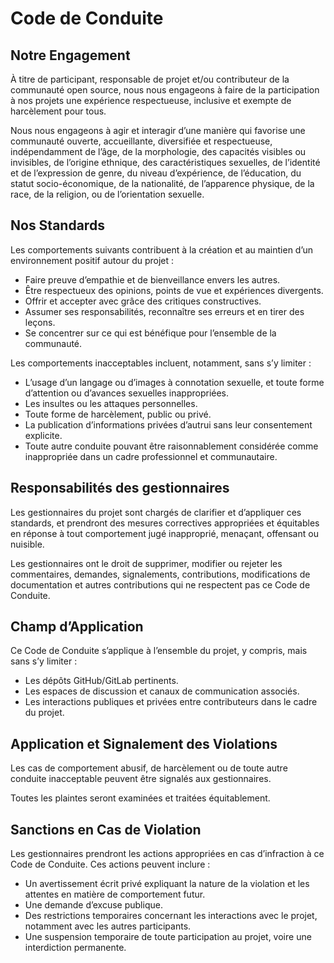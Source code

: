 # Code de Conduite

## Notre Engagement

À titre de participant, responsable de projet et/ou contributeur de la communauté open source, nous nous engageons à faire de la participation à nos projets une expérience respectueuse, inclusive et exempte de harcèlement pour tous.

Nous nous engageons à agir et interagir d’une manière qui favorise une communauté ouverte, accueillante, diversifiée et respectueuse, indépendamment de l’âge, de la morphologie, des capacités visibles ou invisibles, de l’origine ethnique, des caractéristiques sexuelles, de l’identité et de l’expression de genre, du niveau d’expérience, de l’éducation, du statut socio-économique, de la nationalité, de l’apparence physique, de la race, de la religion, ou de l’orientation sexuelle.

## Nos Standards

Les comportements suivants contribuent à la création et au maintien d’un environnement positif autour du projet :

- Faire preuve d’empathie et de bienveillance envers les autres.
- Être respectueux des opinions, points de vue et expériences divergents.
- Offrir et accepter avec grâce des critiques constructives.
- Assumer ses responsabilités, reconnaître ses erreurs et en tirer des leçons.
- Se concentrer sur ce qui est bénéfique pour l’ensemble de la communauté.

Les comportements inacceptables incluent, notamment, sans s’y limiter :

- L’usage d’un langage ou d’images à connotation sexuelle, et toute forme d’attention ou d’avances sexuelles inappropriées.
- Les insultes ou les attaques personnelles.
- Toute forme de harcèlement, public ou privé.
- La publication d’informations privées d’autrui sans leur consentement explicite.
- Toute autre conduite pouvant être raisonnablement considérée comme inappropriée dans un cadre professionnel et communautaire.

## Responsabilités des gestionnaires

Les gestionnaires du projet sont chargés de clarifier et d’appliquer ces standards, et prendront des mesures correctives appropriées et équitables en réponse à tout comportement jugé inapproprié, menaçant, offensant ou nuisible.

Les gestionnaires ont le droit de supprimer, modifier ou rejeter les commentaires, demandes, signalements, contributions, modifications de documentation et autres contributions qui ne respectent pas ce Code de Conduite.

## Champ d’Application

Ce Code de Conduite s’applique à l’ensemble du projet, y compris, mais sans s’y limiter :

- Les dépôts GitHub/GitLab pertinents.
- Les espaces de discussion et canaux de communication associés.
- Les interactions publiques et privées entre contributeurs dans le cadre du projet.

## Application et Signalement des Violations

Les cas de comportement abusif, de harcèlement ou de toute autre conduite inacceptable peuvent être signalés aux gestionnaires.

Toutes les plaintes seront examinées et traitées équitablement.

## Sanctions en Cas de Violation

Les gestionnaires prendront les actions appropriées en cas d’infraction à ce Code de Conduite. Ces actions peuvent inclure :

- Un avertissement écrit privé expliquant la nature de la violation et les attentes en matière de comportement futur.
- Une demande d’excuse publique.
- Des restrictions temporaires concernant les interactions avec le projet, notamment avec les autres participants.
- Une suspension temporaire de toute participation au projet, voire une interdiction permanente.